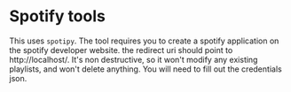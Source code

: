 # Spotify tools

This uses `spotipy`. The tool requires you to create a spotify application on the spotify developer website. the redirect uri should point to http://localhost/. It's non destructive, so it won't modify any existing playlists, and won't delete anything. You will need to fill out the credentials json.
